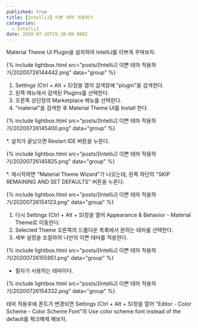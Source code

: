 ```yaml
---
published: true
title: [IntelliJ] 이쁜 테마 적용하기
categories:
  - IntelliJ
date: 2020-07-26T15:30:00.000Z
---
```


Material Theme UI Plugin을 설치하여 IntelliJ를 이쁘게 꾸며보자.

{% include lightbox.html src="posts/[IntelliJ] 이쁜 테마 적용하기/20200726144442.png" data="group" %}

1. Settings (Ctrl + Alt + S)창을 열어 검색창에 "plugin"을 검색한다.
2. 왼쪽 메뉴에서 검색된 Plugins를 선택한다.
3. 오른쪽 상단창의 Marketplace 메뉴를 선택한다.
4. "material"을 검색한 후 Material Theme UI를 Install 한다.

{% include lightbox.html src="posts/[IntelliJ] 이쁜 테마 적용하기/20200726145400.png" data="group" %}

*. 설치가 끝났으면 Restart IDE 버튼을 누른다.

{% include lightbox.html src="posts/[IntelliJ] 이쁜 테마 적용하기/20200726145825.png" data="group" %}

*. 재시작하면 "Material Theme Wizard"가 나오는데, 왼쪽 하단의 "SKIP REMAINING AND SET DEFAULTS" 버튼을 누른다.

{% include lightbox.html src="posts/[IntelliJ] 이쁜 테마 적용하기/20200726154123.png" data="group" %}

1. 다시 Settings (Ctrl + Alt + S)창을 열어 Appearance & Behavior - Material Theme로 이동한다.
2. Selected Theme 오른쪽의 드롭다운 목록에서 원하는 테마를 선택한다.
3. 세부 설정을 조절하여 나만의 이쁜 테마를 적용한다.

{% include lightbox.html src="posts/[IntelliJ] 이쁜 테마 적용하기/20200726155951.png" data="group" %}

* 필자가 사용하는 테마이다.

{% include lightbox.html src="posts/[IntelliJ] 이쁜 테마 적용하기/20200726154332.png" data="group" %}

테마 적용후에 폰트가 변경되면 Settings (Ctrl + Alt + S)창을 열어 "Editor - Color Scheme - Color Scheme Font"의 Use color scheme font instead of the default를 체크해제 해보자.